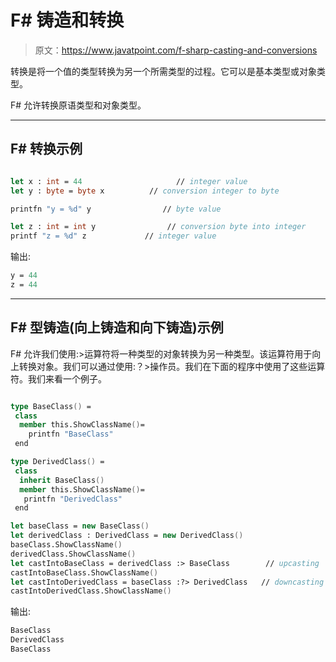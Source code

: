 # F# 铸造和转换

> 原文：<https://www.javatpoint.com/f-sharp-casting-and-conversions>

转换是将一个值的类型转换为另一个所需类型的过程。它可以是基本类型或对象类型。

F# 允许转换原语类型和对象类型。

* * *

## F# 转换示例

```fsharp

let x : int = 44                     // integer value
let y : byte = byte x          // conversion integer to byte

printfn "y = %d" y                // byte value

let z : int = int y                // conversion byte into integer
printf "z = %d" z             // integer value

```

输出:

```fsharp
y = 44
z = 44

```

* * *

## F# 型铸造(向上铸造和向下铸造)示例

F# 允许我们使用:>运算符将一种类型的对象转换为另一种类型。该运算符用于向上转换对象。我们可以通过使用:？>操作员。我们在下面的程序中使用了这些运算符。我们来看一个例子。

```fsharp

type BaseClass() =
 class
  member this.ShowClassName()=
    printfn "BaseClass"
 end

type DerivedClass() = 
 class
  inherit BaseClass()
  member this.ShowClassName()=
   printfn "DerivedClass"
 end

let baseClass = new BaseClass()            
let derivedClass : DerivedClass = new DerivedClass()
baseClass.ShowClassName()    
derivedClass.ShowClassName()
let castIntoBaseClass = derivedClass :> BaseClass        // upcasting 
castIntoBaseClass.ShowClassName()
let castIntoDerivedClass = baseClass :?> DerivedClass   // downcasting
castIntoDerivedClass.ShowClassName()

```

输出:

```fsharp
BaseClass
DerivedClass
BaseClass

```